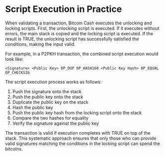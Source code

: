 # Script Execution in Practice

When validating a transaction, Bitcoin Cash executes the unlocking and locking scripts. First, the unlocking script is executed. If it executes without errors, the main stack is copied and the locking script is executed. If the result is TRUE, the unlocking script has successfully satisfied the conditions, making the input valid.

For example, in a P2PKH transaction, the combined script execution would look like:
```
<Signature> <Public Key> OP_DUP OP_HASH160 <Public Key Hash> OP_EQUAL OP_CHECKSIG
```

The script execution process works as follows:
1. Push the signature onto the stack
2. Push the public key onto the stack
3. Duplicate the public key on the stack
4. Hash the public key
5. Push the public key hash from the locking script onto the stack
6. Compare the two hashes for equality
7. Verify the signature against the public key

The transaction is valid if execution completes with TRUE on top of the stack. This systematic approach ensures that only those who can provide valid signatures matching the conditions in the locking script can spend the bitcoins.